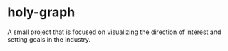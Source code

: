 # holy-graph
A small project that is focused on visualizing the direction of interest and setting goals in the industry.
